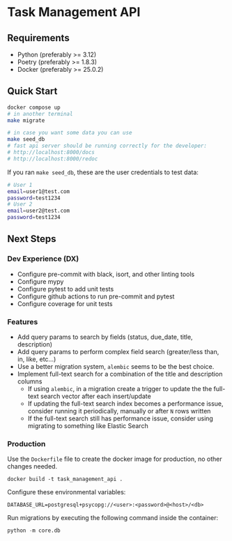 # Task Management API

## Requirements
* Python (preferably >= 3.12)
* Poetry (preferably >= 1.8.3)
* Docker (preferably >= 25.0.2)


## Quick Start
```sh
docker compose up
# in another terminal
make migrate

# in case you want some data you can use
make seed_db
# fast api server should be running correctly for the developer:
# http://localhost:8000/docs
# http://localhost:8000/redoc
```

If you ran `make seed_db`, these are the user credentials to test data:
```sh
# User 1
email=user1@test.com
password=test1234
# User 2
email=user2@test.com
password=test1234
```

## Next Steps

### Dev Experience (DX)
* Configure pre-commit with black, isort, and other linting tools
* Configure mypy
* Configure pytest to add unit tests
* Configure github actions to run pre-commit and pytest
* Configure coverage for unit tests


### Features
* Add query params to search by fields (status, due_date, title, description)
* Add query params to perform complex field search (greater/less than, in, like, etc...)
* Use a better migration system, `alembic` seems to be the best choice.
* Implement full-text search for a combination of the title and description columns
  * If using `alembic`, in a migration create a trigger to update the the full-text search vector after each insert/update
  * If updating the full-text search index becomes a performance issue, consider running it periodically, manually or after `N` rows written
  * If the full-text search still has performance issue, consider using migrating to something like Elastic Search


### Production
Use the `Dockerfile` file to create the docker image for production, no other changes needed.
```
docker build -t task_management_api .
```

Configure these environmental variables:
```
DATABASE_URL=postgresql+psycopg://<user>:<password>@<host>/<db>
```

Run migrations by executing the following command inside the container:
```python
python -m core.db
```
